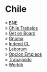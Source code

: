 # Chile

» [BNE](https://www.bne.cl/)\
» [Chile Trabajos](https://www.chiletrabajos.cl/)\
» [Get on Board](http://www.getonbrd.cl)\
» [Gnoma](http://gnoma.cl)\
» [Indeed CL](http://www.indeed.cl)\
» [Laborum](http://www.laborum.cl)\
» [Opcion Empleos](https://www.opcionempleo.cl)\
» [Trabajando](https://www.trabajando.cl/)\
» [Workib](http://www.workib.cl)